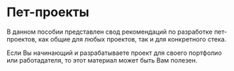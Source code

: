 # Пет-проекты

В данном пособии представлен свод рекомендаций по разработке пет-проектов, как общие для любых проектов, так и для конкретного стека.

Если Вы начинающий и разрабатываете проект для своего портфолио или работадателя, то этот материал может быть Вам полезен.
